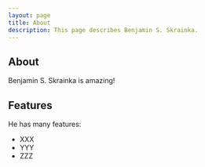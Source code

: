 ```yaml
---
layout: page
title: About
description: This page describes Benjamin S. Skrainka.
---
```

## About

Benjamin S. Skrainka is amazing!

## Features

He has many features:

- XXX
- YYY
- ZZZ

